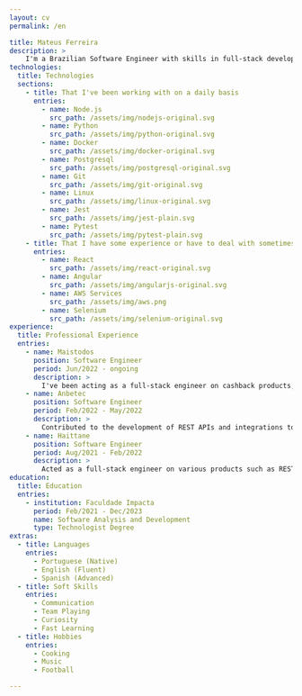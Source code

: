 ```yaml
---
layout: cv
permalink: /en

title: Mateus Ferreira
description: >
    I'm a Brazilian Software Engineer with skills in full-stack development. I consider myself a flexible professional and a problem solver after all. 
technologies:
  title: Technologies
  sections:
    - title: That I've been working with on a daily basis
      entries:
        - name: Node.js
          src_path: /assets/img/nodejs-original.svg
        - name: Python
          src_path: /assets/img/python-original.svg
        - name: Docker
          src_path: /assets/img/docker-original.svg
        - name: Postgresql
          src_path: /assets/img/postgresql-original.svg
        - name: Git 
          src_path: /assets/img/git-original.svg
        - name: Linux
          src_path: /assets/img/linux-original.svg
        - name: Jest
          src_path: /assets/img/jest-plain.svg
        - name: Pytest
          src_path: /assets/img/pytest-plain.svg
    - title: That I have some experience or have to deal with sometimes
      entries:
        - name: React
          src_path: /assets/img/react-original.svg
        - name: Angular
          src_path: /assets/img/angularjs-original.svg
        - name: AWS Services
          src_path: /assets/img/aws.png
        - name: Selenium
          src_path: /assets/img/selenium-original.svg
experience:
  title: Professional Experience
  entries:
    - name: Maistodos
      position: Software Engineer
      period: Jun/2022 - ongoing
      description: >
        I've been acting as a full-stack engineer on cashback products, collaborating on the entire development lifecycle including development, testing, bug fixing, code review, requirements analysis, etc.
    - name: Anbetec
      position: Software Engineer
      period: Feb/2022 - May/2022
      description: >
        Contributed to the development of REST APIs and integrations to ERP systems for a short period of time.
    - name: Haittane
      position: Software Engineer
      period: Aug/2021 - Feb/2022
      description: >
        Acted as a full-stack engineer on various products such as REST APIs and websites for different clients. Actively contributed to the development of software features and POCs, as well as bug fixing.
education:
  title: Education
  entries:
    - institution: Faculdade Impacta
      period: Feb/2021 - Dec/2023
      name: Software Analysis and Development
      type: Technologist Degree
extras:
  - title: Languages
    entries:
      - Portuguese (Native)
      - English (Fluent)
      - Spanish (Advanced)
  - title: Soft Skills
    entries:
      - Communication
      - Team Playing
      - Curiosity
      - Fast Learning
  - title: Hobbies
    entries:
      - Cooking
      - Music
      - Football

---
```

